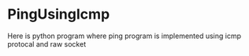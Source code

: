 # PingUsingIcmp
Here is python program where ping program is implemented using icmp protocal and raw socket
